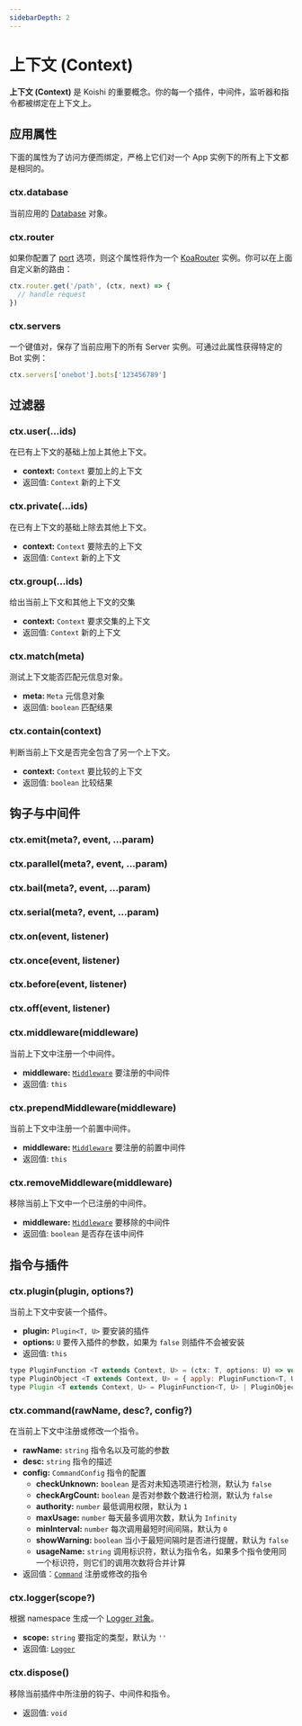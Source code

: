 ```yaml
---
sidebarDepth: 2
---
```


# 上下文 (Context)

**上下文 (Context)** 是 Koishi 的重要概念。你的每一个插件，中间件，监听器和指令都被绑定在上下文上。

## 应用属性

下面的属性为了访问方便而绑定，严格上它们对一个 App 实例下的所有上下文都是相同的。

### ctx.database

当前应用的 [Database](./database.md#数据库对象) 对象。

### ctx.router

如果你配置了 [port](./app.md#option-port) 选项，则这个属性将作为一个 [KoaRouter](https://github.com/koajs/router/blob/master/API.md) 实例。你可以在上面自定义新的路由：

```js
ctx.router.get('/path', (ctx, next) => {
  // handle request
})
```

### ctx.servers

一个键值对，保存了当前应用下的所有 Server 实例。可通过此属性获得特定的 Bot 实例：

```js
ctx.servers['onebot'].bots['123456789']
```

## 过滤器

### ctx.user(...ids)

在已有上下文的基础上加上其他上下文。

- **context:** `Context` 要加上的上下文
- 返回值: `Context` 新的上下文

### ctx.private(...ids)

在已有上下文的基础上除去其他上下文。

- **context:** `Context` 要除去的上下文
- 返回值: `Context` 新的上下文

### ctx.group(...ids)

给出当前上下文和其他上下文的交集

- **context:** `Context` 要求交集的上下文
- 返回值: `Context` 新的上下文

### ctx.match(meta)

测试上下文能否匹配元信息对象。

- **meta:** `Meta` 元信息对象
- 返回值: `boolean` 匹配结果

### ctx.contain(context)

判断当前上下文是否完全包含了另一个上下文。

- **context:** `Context` 要比较的上下文
- 返回值: `boolean` 比较结果

## 钩子与中间件

### ctx.emit(meta?, event, ...param)

### ctx.parallel(meta?, event, ...param)

### ctx.bail(meta?, event, ...param)

### ctx.serial(meta?, event, ...param)

### ctx.on(event, listener)

### ctx.once(event, listener)

### ctx.before(event, listener)

### ctx.off(event, listener)

### ctx.middleware(middleware)

当前上下文中注册一个中间件。

- **middleware:** [`Middleware`](../guide/message.md#中间件) 要注册的中间件
- 返回值: `this`

### ctx.prependMiddleware(middleware)

当前上下文中注册一个前置中间件。

- **middleware:** [`Middleware`](../guide/message.md#中间件) 要注册的前置中间件
- 返回值: `this`

### ctx.removeMiddleware(middleware)

移除当前上下文中一个已注册的中间件。

- **middleware:** [`Middleware`](../guide/message.md#中间件) 要移除的中间件
- 返回值: `boolean` 是否存在该中间件

## 指令与插件

### ctx.plugin(plugin, options?)

当前上下文中安装一个插件。

- **plugin:** `Plugin<T, U>` 要安装的插件
- **options:** `U` 要传入插件的参数，如果为 `false` 则插件不会被安装
- 返回值: `this`

```js
type PluginFunction <T extends Context, U> = (ctx: T, options: U) => void
type PluginObject <T extends Context, U> = { apply: PluginFunction<T, U> }
type Plugin <T extends Context, U> = PluginFunction<T, U> | PluginObject<T, U>
```

### ctx.command(rawName, desc?, config?)

在当前上下文中注册或修改一个指令。

- **rawName:** `string` 指令名以及可能的参数
- **desc:** `string` 指令的描述
- **config:** `CommandConfig` 指令的配置
  - **checkUnknown:** `boolean` 是否对未知选项进行检测，默认为 `false`
  - **checkArgCount:** `boolean` 是否对参数个数进行检测，默认为 `false`
  - **authority:** `number` 最低调用权限，默认为 `1`
  - **maxUsage:** `number` 每天最多调用次数，默认为 `Infinity`
  - **minInterval:** `number` 每次调用最短时间间隔，默认为 `0`
  - **showWarning:** `boolean` 当小于最短间隔时是否进行提醒，默认为 `false`
  - **usageName:** `string` 调用标识符，默认为指令名，如果多个指令使用同一个标识符，则它们的调用次数将合并计算
- 返回值：[`Command`](./command.md) 注册或修改的指令

### ctx.logger(scope?)

根据 namespace 生成一个 [Logger 对象](../guide/logger.md#使用-logger)。

- **scope:** `string` 要指定的类型，默认为 `''`
- 返回值: [`Logger`](../guide/logger.md#使用-logger)

### ctx.dispose() <Badge text="beta" type="warn"/>

移除当前插件中所注册的钩子、中间件和指令。

- 返回值: `void`
